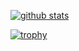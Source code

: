 [![github stats](https://github-readme-stats.vercel.app/api?username=Djaler&show_icons=true)](https://github.com/anuraghazra/github-readme-stats)

[![trophy](https://github-profile-trophy.vercel.app/?username=Djaler)](https://github.com/ryo-ma/github-profile-trophy)

